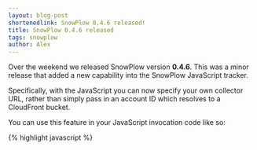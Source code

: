 ```yaml
---
layout: blog-post
shortenedlink: SnowPlow 0.4.6 released!
title: SnowPlow 0.4.6 released
tags: snowplow
author: Alex
---
```


Over the weekend we released SnowPlow version **0.4.6**. This was a minor release that added a new capability into the SnowPlow JavaScript tracker.

Specifically, with the JavaScript you can now specify your own collector URL, rather than simply pass in an account ID which resolves to a CloudFront bucket.

You can use this feature in your JavaScript invocation code like so:

{% highlight javascript %}
<!-- SnowPlow starts plowing -->
<script type="text/javascript">
var _snaq = _snaq || [];

_snaq.push(['setCollectorUrl', 'collector.mydomain.com']);
_snaq.push(['trackPageView']);

(function() {
...
{% endhighlight %}

Where `collector.mydomain.com` is the URL to your own collector.

We added this capability to SnowPlow in support of Simon Rumble's excellent [SnowCannon] [snowcannon] prototype node.js collector for SnowPlow. Going forwards you can of course use this custom URL to send your SnowPlow events to any kind of collector on a domain you control.

Anyway I hope you like the feature and let us know how you get on with it!

[snowcannon]: https://github.com/shermozle/SnowCannon